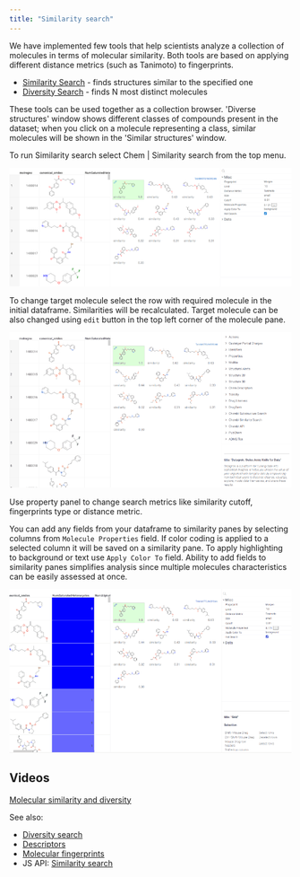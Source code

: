 ```yaml
---
title: "Similarity search"
---
```


We have implemented few tools that help scientists analyze a collection of molecules in terms of molecular similarity.
Both tools are based on applying different distance metrics
(such as Tanimoto) to fingerprints.

* [Similarity Search](similarity-search.md) - finds structures similar to the specified one
* [Diversity Search](diversity-search.md) - finds N most distinct molecules

These tools can be used together as a collection browser. 'Diverse structures' window shows different classes of
compounds present in the dataset; when you click on a molecule representing a class, similar molecules will be shown in
the 'Similar structures' window.

To run Similarity search select Chem | Similarity search from the top menu.

![similarity_search](img/similarity_search.png)

To change target molecule select the row with required molecule in the initial dataframe. Similarities will be recalculated.
Target molecule can be also changed using `edit` button in the top left corner of the molecule pane.

![similarity_search_sketch_target](img/similarity_search_sketch_target.gif)

Use property panel to change search metrics like similarity cutoff, fingerprints type or distance metric.

You can add any fields from your dataframe to similarity panes by selecting columns from `Molecule Properties` field.
If color coding is applied to a selected column it will be saved on a similarity pane. To apply highlighting to background or
text use `Apply Color To` field.
Ability to add fields to similarity panes simplifies analysis since multiple molecules characteristics can be easily assessed at once.

![similarity_search_add_fields](img/similarity_search_add_fields.gif)

## Videos

[Molecular similarity and diversity](https://www.youtube.com/watch?v=wCdzD64plEo)

See also:

* [Diversity search](diversity-search.md)
* [Descriptors](descriptors.md)
* [Molecular fingerprints](fingerprints.md)
* JS API: [Similarity search](https://public.datagrok.ai/js/samples/domains/chem/similarity-search)
